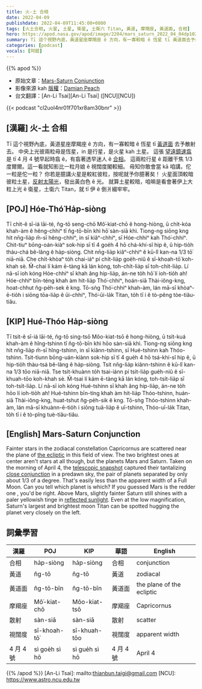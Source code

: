 ```yaml
---
title: 火-土 合相
date: 2022-04-09
publishdate: 2022-04-09T11:45:00+0800
tags: [火土合相, 火星, 土星, 衛星, 土衛六 Titan, 黃道, 摩羯座, 黃道面, 合相]
hero: https://apod.nasa.gov/apod/image/2204/mars_saturn_2022_04_04dp1024.jpg
summary: Tī 這个視野內底，黃道星座摩羯座 ê 方向，有一寡較暗 ê 恆星 tī 黃道面去予散射去。
categories: [podcast]
vocals: [阿錕]
---
```


{{% apod %}}

- 原始文章：[Mars-Saturn Conjunction](https://apod.nasa.gov/apod/ap220409.html)
- 影像來源 kah [版權][copyright]：[Damian Peach](https://twitter.com/peachastro)
- 台文翻譯：[An-Li Tsai][An-Li Tsai] ([NCU][NCU])

{{< podcast "cl2uol4nr01f701xr8am30bnr" >}}

## [漢羅] 火-土 合相
Tī 這个視野內底，黃道星座摩羯座 ê 方向，有一寡較暗 ê 恆星 tī [黃道面][the ecliptic] 去予散射去。
中央上光彼兩粒毋是恆星，in 是行星，是火星 kah 土星。
這張 [望遠鏡速翕][telescopic snapshot] 是 tī 4 月 4 號早起時翕 ê，有翕著透早迷人 ê [合相][close conjunction]。
這兩粒行星 ê 距離干焦 1/3 度爾爾。這一看就知影比一粒月娘 ê 視闊度閣較細。
毋知你敢會當 kā 咱講，佗一粒是佗一粒？
你若是臆講火星是較紅彼粒，按呢就予你臆著矣！
火星面頂較暗彼粒土星，[反射太陽光][reflected sunlight]，發出黃白色 ê 光。
就算土星較暗，咱嘛是看會著伊上大粒上光 ê 衛星，土衛六 Titan，就 tī 伊 ê 倒爿綴牢牢。

## [POJ] Hóe-Thó͘ Ha̍p-siòng
Tī chit-ê sī-iá lāi-té, n̂g-tō seng-chō Mô͘-kiat-chō ê hong-hiòng, ū chi̍t-kóa khah-àm ê hêng-chhiⁿ tī n̂g-tō-bīn khì hō͘ sàn-siā khì.
Tiong-ng siōng kng hit nn̄g-lia̍p m̄-sī hêng-chhiⁿ, in sī kiâⁿ-chhiⁿ, sī Hóe-chhiⁿ kah Thó͘-chhiⁿ.
Chit-tiuⁿ bōng-oán-kiàⁿ sok-hip sī tī 4 goe̍h 4 hō chá-khí-sî hip ê, ū hip-tio̍h thàu-chá bê-lâng ê ha̍p-siòng.
Chit nn̄g-lia̍p kiâⁿ-chhiⁿ ê kū-lî kan-na 1/3 tō͘ niā-niā.
Che chi̍t-khòaⁿ to̍h chai-iáⁿ pí chi̍t-lia̍p goe̍h-niû ê sī-khoah-tō͘ koh-khah sè.
M̄-chai lí kám ē-tàng kā lán kóng, toh-chi̍t-lia̍p sī toh-chi̍t-lia̍p.
Lí nā-sī ioh kóng Hóe-chhiⁿ sī khah âng hip-lia̍p, án-ne to̍h hō͘ lí ioh-tio̍h ah!
Hóe-chhiⁿ bīn-téng khah àm hit-lia̍p Thó͘-chhiⁿ, hoán-siā Thài-iông-kng, hoat-chhut n̂g-pe̍h-sek ê kng.
Tō-sǹg Thó͘-chhiⁿ khah-àm, lán mā-sī khòaⁿ-ē-tio̍h i siōng tōa-lia̍p ê ūi-chhiⁿ, Thó͘-ūi-la̍k Titan, to̍h tī i ê tò-pêng tòe-tiâu-tiâu.

## [KIP] Hué-Thóo Ha̍p-siòng
Tī tsit-ê sī-iá lāi-té, n̂g-tō sing-tsō Môo-kiat-tsō ê hong-hiòng, ū tsi̍t-kuá khah-àm ê hîng-tshinn tī n̂g-tō-bīn khì hōo sàn-siā khì.
Tiong-ng siōng kng hit nn̄g-lia̍p m̄-sī hîng-tshinn, in sī kiânn-tshinn, sī Hué-tshinn kah Thóo-tshinn.
Tsit-tiunn bōng-uán-kiànn sok-hip sī tī 4 gue̍h 4 hō tsá-khí-sî hip ê, ū hip-tio̍h thàu-tsá bê-lâng ê ha̍p-siòng.
Tsit nn̄g-lia̍p kiânn-tshinn ê kū-lî kan-na 1/3 tōo niā-niā.
Tse tsi̍t-khuànn to̍h tsai-iánn pí tsi̍t-lia̍p gue̍h-niû ê sī-khuah-tōo koh-khah sè.
M̄-tsai lí kám ē-tàng kā lán kóng, toh-tsi̍t-lia̍p sī toh-tsi̍t-lia̍p.
Lí nā-sī ioh kóng Hué-tshinn sī khah âng hip-lia̍p, án-ne to̍h hōo lí ioh-tio̍h ah!
Hué-tshinn bīn-tíng khah àm hit-lia̍p Thóo-tshinn, huán-siā Thài-iông-kng, huat-tshut n̂g-pe̍h-sik ê kng.
Tō-sǹg Thóo-tshinn khah-àm, lán mā-sī khuànn-ē-tio̍h i siōng tuā-lia̍p ê uī-tshinn, Thóo-uī-la̍k Titan, to̍h tī i ê tò-pîng tuè-tiâu-tiâu.


## [English] Mars-Saturn Conjunction
Fainter stars in the zodiacal constellation Capricornus are scattered near the plane of [the ecliptic][the ecliptic] in this field of view.
The two brightest ones at center aren't stars at all though, but the planets Mars and Saturn.
Taken on the morning of April 4, the [telescopic snapshot][telescopic snapshot] captured their tantalizing [close conjunction][close conjunction] in a predawn sky, the pair of planets separated by only about 1/3 of a degree.
That's easily less than the apparent width of a Full Moon.
Can you tell which planet is which?
If you guessed Mars is the redder one , you'd be right.
Above Mars, slightly fainter Saturn still shines with a paler yellowish tinge in [reflected sunlight][reflected sunlight].
Even at the low magnification, Saturn's largest and brightest moon Titan can be spotted hugging the planet very closely on the left.

## 詞彙學習

|漢羅|POJ|KIP|華語|English|
|-|-|-|-|-|
|合相|ha̍p-siòng|ha̍p-siòng|合相|conjunction|
|黃道|n̂g-tō|n̂g-tō|黃道|zodiacal|
|黃道面|n̂g-tō-bīn|n̂g-tō-bīn|黃道面|the plane of the ecliptic|
|摩羯座|Mô͘-kiat-chō|Môo-kiat-tsō|摩羯座|Capricornus|
|散射|sàn-siā|sàn-siā|散射|scatter|
|視闊度|sī-khoah-tō͘|sī-khuah-tōo|視闊度|apparent width|
|4 月 4 號|sì goe̍h sì hō|sì gue̍h sì hō|4 月 4 號|April 4|

{{% /apod %}}
[An-Li Tsai]: mailto:thianbun.taigi@gmail.com
[NCU]: https://www.astro.ncu.edu.tw

[copyright]: https://apod.nasa.gov/apod/fap/lib/about_apod.html#srapply

[the ecliptic]:https://www.nasa.gov/multimedia/imagegallery/image_feature_635.html
[telescopic snapshot]:https://twitter.com/peachastro/status/1511400884307173380/photo/1
[close conjunction]:https://earthsky.org/tonight/mars-and-saturn-conjunction-april-4-5-2022/
[reflected sunlight]:https://solarsystem.nasa.gov/
